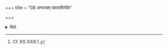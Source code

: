 +++
title = "08 अन्वञ्चम् पावयतीत्येके"

+++

<details><summary>थिते</summary>

8. According to some ritualists[^1] he purifies him downwards (from the head to the feet).  


[^1]: Cf. KS XXIII.1.
</details>

